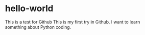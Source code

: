 # hello-world
This is a test for Github
This is my first try in Github. I want to learn something about Python coding.

